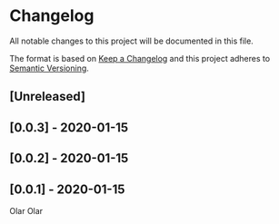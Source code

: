 # Changelog

All notable changes to this project will be documented in this file.

The format is based on [Keep a Changelog](http://keepachangelog.com/en/1.0.0/)
and this project adheres to [Semantic Versioning](http://semver.org/spec/v2.0.0.html).

## [Unreleased]

## [0.0.3] - 2020-01-15

## [0.0.2] - 2020-01-15

## [0.0.1] - 2020-01-15

Olar
Olar

